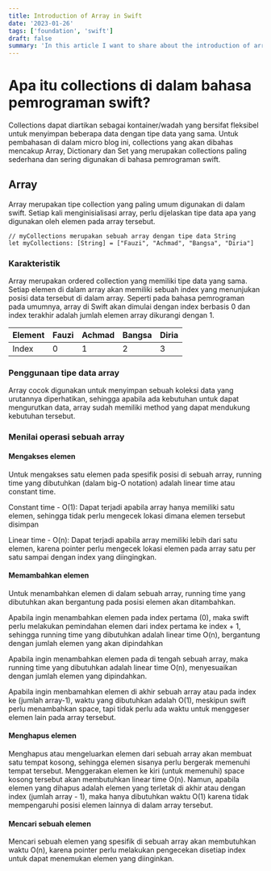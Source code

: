 ```yaml
---
title: Introduction of Array in Swift
date: '2023-01-26'
tags: ['foundation', 'swift']
draft: false
summary: 'In this article I want to share about the introduction of array in swift with its performance and memory usage'
---
```


# Apa itu collections di dalam bahasa pemrograman swift?

Collections dapat diartikan sebagai kontainer/wadah yang bersifat fleksibel untuk menyimpan beberapa data dengan tipe data yang sama. Untuk pembahasan di dalam micro blog ini, collections yang akan dibahas mencakup Array, Dictionary dan Set yang merupakan collections paling sederhana dan sering digunakan di bahasa pemrograman swift.

## Array

Array merupakan tipe collection yang paling umum digunakan di dalam swift. Setiap kali menginisialisasi array, perlu dijelaskan tipe data apa yang digunakan oleh elemen pada array tersebut.

```
// myCollections merupakan sebuah array dengan tipe data String
let myCollections: [String] = ["Fauzi", "Achmad", "Bangsa", "Diria"]
```

### Karakteristik

Array merupakan ordered collection yang memiliki tipe data yang sama. Setiap elemen di dalam array akan memiliki sebuah index yang menunjukan posisi data tersebut di dalam array. Seperti pada bahasa pemrograman pada umumnya, array di Swift akan dimulai dengan index berbasis 0 dan index terakhir adalah jumlah elemen array dikurangi dengan 1.

| Element | Fauzi | Achmad | Bangsa | Diria |
| ------- | ----- | ------ | ------ | ----- |
| Index   | 0     | 1      | 2      | 3     |

### Penggunaan tipe data array

Array cocok digunakan untuk menyimpan sebuah koleksi data yang urutannya diperhatikan, sehingga apabila ada kebutuhan untuk dapat mengurutkan data, array sudah memiliki method yang dapat mendukung kebutuhan tersebut.

### Menilai operasi sebuah array

#### Mengakses elemen

Untuk mengakses satu elemen pada spesifik posisi di sebuah array, running time yang dibutuhkan (dalam big-O notation) adalah linear time atau constant time.

Constant time - O(1): Dapat terjadi apabila array hanya memiliki satu elemen, sehingga tidak perlu mengecek lokasi dimana elemen tersebut disimpan

Linear time - O(n): Dapat terjadi apabila array memiliki lebih dari satu elemen, karena pointer perlu mengecek lokasi elemen pada array satu per satu sampai dengan index yang diingingkan.

#### Memambahkan elemen

Untuk menambahkan elemen di dalam sebuah array, running time yang dibutuhkan akan bergantung pada posisi elemen akan ditambahkan.

Apabila ingin menambahkan elemen pada index pertama (0), maka swift perlu melakukan pemindahan elemen dari index pertama ke index + 1, sehingga running time yang dibutuhkan adalah linear time O(n), bergantung dengan jumlah elemen yang akan dipindahkan

Apabila ingin menambahkan elemen pada di tengah sebuah array, maka running time yang dibutuhkan adalah linear time O(n), menyesuaikan dengan jumlah elemen yang dipindahkan.

Apabila ingin menbamahkan elemen di akhir sebuah array atau pada index ke (jumlah array-1), waktu yang dibutuhkan adalah O(1), meskipun swift perlu menambahkan space, tapi tidak perlu ada waktu untuk menggeser elemen lain pada array tersebut.

#### Menghapus elemen

Menghapus atau mengeluarkan elemen dari sebuah array akan membuat satu tempat kosong, sehingga elemen sisanya perlu bergerak memenuhi tempat tersebut. Menggerakan elemen ke kiri (untuk memenuhi) space kosong tersebut akan membutuhkan linear time O(n). Namun, apabila elemen yang dihapus adalah elemen yang terletak di akhir atau dengan index (jumlah array - 1), maka hanya dibutuhkan waktu O(1) karena tidak mempengaruhi posisi elemen lainnya di dalam array tersebut.

#### Mencari sebuah elemen

Mencari sebuah elemen yang spesifik di sebuah array akan membutuhkan waktu O(n), karena pointer perlu melakukan pengecekan disetiap index untuk dapat menemukan elemen yang diinginkan.
